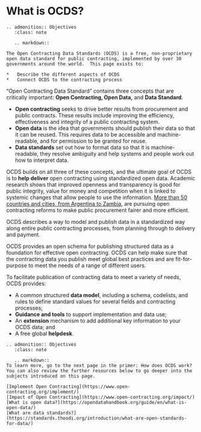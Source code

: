 # What is OCDS?
```{eval-rst}
.. admonition:: Objectives
   :class: note

   .. markdown::

The Open Contracting Data Standards (OCDS) is a free, non-proprietary open data standard for public contracting, implemented by over 30 governments around the world.  This page exists to:

*   Describe the different aspects of OCDS
*   Connect OCDS to the contracting process
```
“Open Contracting Data Standard” contains three concepts that are critically important: **Open Contracting, Open Data,** and **Data Standard**.

*   **Open contracting** seeks to drive better results from procurement and public contracts. These results include improving the efficiency, effectiveness and integrity of a public contracting system.
*   **Open data** is the idea that governments should publish their data so that it can be reused. This requires data to be accessible and machine-readable, and for permission to be granted for reuse.
*   **Data standards** set out how to format data so that it is machine-readable, they resolve ambiguity and help systems and people work out how to interpret data. 

OCDS builds on all three of these concepts, and the ultimate goal of OCDS is to **help deliver** open contracting using standardized open data. Academic research shows that improved openness and transparency is good for public integrity, value for money and competition when it is linked to systemic changes that allow people to use the information. [More than 50 countries and cities, from Argentina to Zambia](https://www.open-contracting.org/impact/), are pursuing open contracting reforms to make public procurement fairer and more efficient.

OCDS describes a way to model and publish data in a standardized way along entire public contracting processes, from planning through to delivery and payment.

OCDS provides an open schema for publishing structured data as a foundation for effective open contracting. OCDS can help make sure that the contracting data you publish meet global best practices and are fit-for-purpose to meet the needs of a range of different users. 

To facilitate publication of contracting data to meet a variety of needs, OCDS provides:

*   A common structured **data model**, including a schema, codelists, and rules to define standard values for several fields and contracting processes;
*   **Guidance and tools** to support implementation and data use;
*   An **extension** mechanism to add additional key information to your OCDS data; and
*   A free global **helpdesk**.

```{eval-rst}
.. admonition:: Objectives
   :class: note

   .. markdown::
To learn more, go to the next page in the primer: How does OCDS work? You can also review the further resources below to go deeper into the subjects introduced on this page.
 
[Implement Open Contracting](https://www.open-contracting.org/implement/)
[Impact of Open Contracting](https://www.open-contracting.org/impact/)
[What is open data?](https://opendatahandbook.org/guide/en/what-is-open-data/)
[What are data standards?](https://standards.theodi.org/introduction/what-are-open-standards-for-data/)
```
